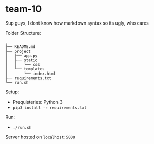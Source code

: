 # team-10

Sup guys, I dont know how markdown syntax so its ugly, who cares

Folder Structure:
```
.
├── README.md
├── project
│   ├── app.py
│   ├── static
│   │   └── css
│   └── templates
│       └── index.html
├── requirements.txt
└── run.sh
```

Setup:
 - Prequisteries: Python 3
 - `pip3 install -r requirements.txt`
 
Run:
 - `./run.sh`
 
 Server hosted on `localhost:5000`

